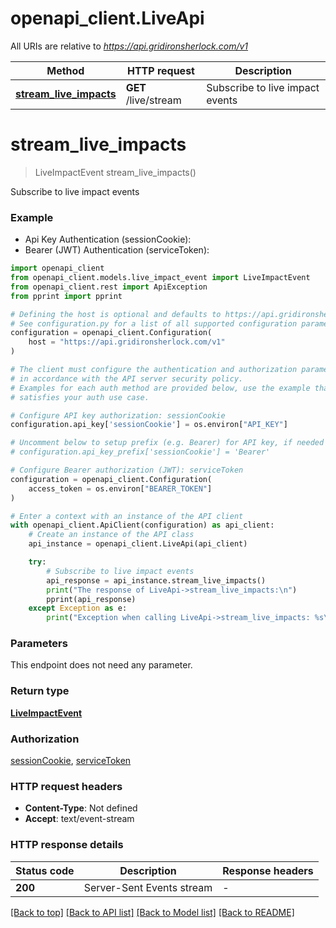 # openapi_client.LiveApi

All URIs are relative to *https://api.gridironsherlock.com/v1*

Method | HTTP request | Description
------------- | ------------- | -------------
[**stream_live_impacts**](LiveApi.md#stream_live_impacts) | **GET** /live/stream | Subscribe to live impact events


# **stream_live_impacts**
> LiveImpactEvent stream_live_impacts()

Subscribe to live impact events

### Example

* Api Key Authentication (sessionCookie):
* Bearer (JWT) Authentication (serviceToken):

```python
import openapi_client
from openapi_client.models.live_impact_event import LiveImpactEvent
from openapi_client.rest import ApiException
from pprint import pprint

# Defining the host is optional and defaults to https://api.gridironsherlock.com/v1
# See configuration.py for a list of all supported configuration parameters.
configuration = openapi_client.Configuration(
    host = "https://api.gridironsherlock.com/v1"
)

# The client must configure the authentication and authorization parameters
# in accordance with the API server security policy.
# Examples for each auth method are provided below, use the example that
# satisfies your auth use case.

# Configure API key authorization: sessionCookie
configuration.api_key['sessionCookie'] = os.environ["API_KEY"]

# Uncomment below to setup prefix (e.g. Bearer) for API key, if needed
# configuration.api_key_prefix['sessionCookie'] = 'Bearer'

# Configure Bearer authorization (JWT): serviceToken
configuration = openapi_client.Configuration(
    access_token = os.environ["BEARER_TOKEN"]
)

# Enter a context with an instance of the API client
with openapi_client.ApiClient(configuration) as api_client:
    # Create an instance of the API class
    api_instance = openapi_client.LiveApi(api_client)

    try:
        # Subscribe to live impact events
        api_response = api_instance.stream_live_impacts()
        print("The response of LiveApi->stream_live_impacts:\n")
        pprint(api_response)
    except Exception as e:
        print("Exception when calling LiveApi->stream_live_impacts: %s\n" % e)
```



### Parameters

This endpoint does not need any parameter.

### Return type

[**LiveImpactEvent**](LiveImpactEvent.md)

### Authorization

[sessionCookie](../README.md#sessionCookie), [serviceToken](../README.md#serviceToken)

### HTTP request headers

 - **Content-Type**: Not defined
 - **Accept**: text/event-stream

### HTTP response details

| Status code | Description | Response headers |
|-------------|-------------|------------------|
**200** | Server-Sent Events stream |  -  |

[[Back to top]](#) [[Back to API list]](../README.md#documentation-for-api-endpoints) [[Back to Model list]](../README.md#documentation-for-models) [[Back to README]](../README.md)

